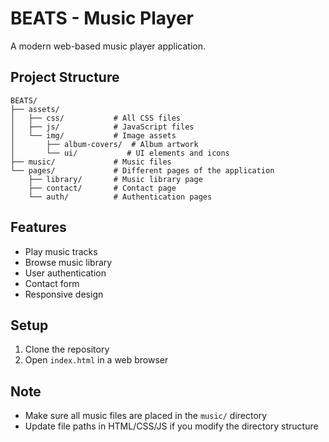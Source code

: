 # BEATS - Music Player

A modern web-based music player application.

## Project Structure

```
BEATS/
├── assets/
│   ├── css/           # All CSS files
│   ├── js/            # JavaScript files
│   └── img/           # Image assets
│       ├── album-covers/  # Album artwork
│       └── ui/           # UI elements and icons
├── music/             # Music files
└── pages/             # Different pages of the application
    ├── library/       # Music library page
    ├── contact/       # Contact page
    └── auth/          # Authentication pages
```

## Features

- Play music tracks
- Browse music library
- User authentication
- Contact form
- Responsive design

## Setup

1. Clone the repository
2. Open `index.html` in a web browser

## Note
- Make sure all music files are placed in the `music/` directory
- Update file paths in HTML/CSS/JS if you modify the directory structure
